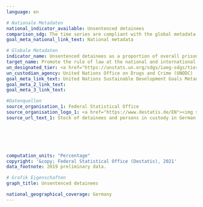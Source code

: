 ```yaml
---
language: en    

# Nationale Metadaten    
national_indicator_available: Unsentenced detainees    
comparison_sdg: The time series are compliant with the global metadata.    
goal_meta_national_link_text: National metadata    

# Globale Metadaten    
indicator_name: Unsentenced detainees as a proportion of overall prison population    
target_name: Promote the rule of law at the national and international levels and ensure equal access to justice for all    
un_designated_tier: <a href="https://unstats.un.org/sdgs/iaeg-sdgs/tier-classification/" title="Click here for more information on the UN tier classification.">Tier I</a>    
un_custodian_agency: United Nations Office on Drugs and Crime (UNODC)    
goal_meta_link_text: United Nations Sustainable Development Goals Metadata    
goal_meta_2_link_text:     
goal_meta_3_link_text:     

#Datenquellen
source_organisation_1: Federal Statistical Office
source_organisation_logo_1: <a href="https://www.destatis.de/EN"><img src="https://g205sdgs.github.io/sdg-indicators/public/OrgImgEn/destatis.png" alt="Logo destatis" style="height:60px; width:148px" /></a>
source_url_text_1: Stock of detainees and persons in custody in German prisons (only available in German)





    
computation_units: "Percentage"    
copyright: '&copy; Federal Statistical Office (Destatis), 2021'    
data_footnote: 2019 preliminary data.    

# Grafik Eigenschaften    
graph_title: Unsentenced detainees    

national_geographical_coverage: Germany    
---
```


<span></span>